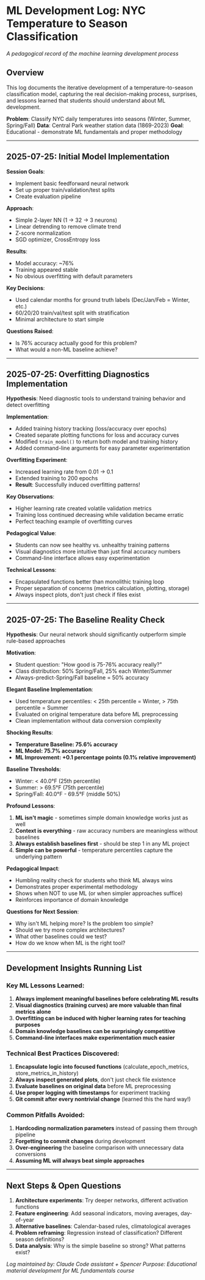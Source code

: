 # ML Development Log: NYC Temperature to Season Classification

*A pedagogical record of the machine learning development process*

## Overview

This log documents the iterative development of a temperature-to-season classification model, capturing the real decision-making process, surprises, and lessons learned that students should understand about ML development.

**Problem**: Classify NYC daily temperatures into seasons (Winter, Summer, Spring/Fall)
**Data**: Central Park weather station data (1869-2023)
**Goal**: Educational - demonstrate ML fundamentals and proper methodology

---

## 2025-07-25: Initial Model Implementation

**Session Goals**: 
- Implement basic feedforward neural network
- Set up proper train/validation/test splits
- Create evaluation pipeline

**Approach**:
- Simple 2-layer NN (1 → 32 → 3 neurons)
- Linear detrending to remove climate trend
- Z-score normalization
- SGD optimizer, CrossEntropy loss

**Results**:
- Model accuracy: ~76%
- Training appeared stable
- No obvious overfitting with default parameters

**Key Decisions**:
- Used calendar months for ground truth labels (Dec/Jan/Feb = Winter, etc.)
- 60/20/20 train/val/test split with stratification
- Minimal architecture to start simple

**Questions Raised**:
- Is 76% accuracy actually good for this problem?
- What would a non-ML baseline achieve?

---

## 2025-07-25: Overfitting Diagnostics Implementation

**Hypothesis**: Need diagnostic tools to understand training behavior and detect overfitting

**Implementation**:
- Added training history tracking (loss/accuracy over epochs)
- Created separate plotting functions for loss and accuracy curves
- Modified `train_model()` to return both model and training history
- Added command-line arguments for easy parameter experimentation

**Overfitting Experiment**:
- Increased learning rate from 0.01 → 0.1
- Extended training to 200 epochs
- **Result**: Successfully induced overfitting patterns!

**Key Observations**:
- Higher learning rate created volatile validation metrics
- Training loss continued decreasing while validation became erratic
- Perfect teaching example of overfitting curves

**Pedagogical Value**:
- Students can now see healthy vs. unhealthy training patterns
- Visual diagnostics more intuitive than just final accuracy numbers
- Command-line interface allows easy experimentation

**Technical Lessons**:
- Encapsulated functions better than monolithic training loop
- Proper separation of concerns (metrics calculation, plotting, storage)
- Always inspect plots, don't just check if files exist

---

## 2025-07-25: The Baseline Reality Check

**Hypothesis**: Our neural network should significantly outperform simple rule-based approaches

**Motivation**: 
- Student question: "How good is 75-76% accuracy really?"
- Class distribution: 50% Spring/Fall, 25% each Winter/Summer
- Always-predict-Spring/Fall baseline = 50% accuracy

**Elegant Baseline Implementation**:
- Used temperature percentiles: < 25th percentile = Winter, > 75th percentile = Summer
- Evaluated on original temperature data before ML preprocessing
- Clean implementation without data conversion complexity

**Shocking Results**:
- **Temperature Baseline: 75.6% accuracy**
- **ML Model: 75.7% accuracy**  
- **ML Improvement: +0.1 percentage points (0.1% relative improvement)**

**Baseline Thresholds**:
- Winter: < 40.0°F (25th percentile)
- Summer: > 69.5°F (75th percentile)
- Spring/Fall: 40.0°F - 69.5°F (middle 50%)

**Profound Lessons**:
1. **ML isn't magic** - sometimes simple domain knowledge works just as well
2. **Context is everything** - raw accuracy numbers are meaningless without baselines
3. **Always establish baselines first** - should be step 1 in any ML project
4. **Simple can be powerful** - temperature percentiles capture the underlying pattern

**Pedagogical Impact**:
- Humbling reality check for students who think ML always wins
- Demonstrates proper experimental methodology
- Shows when NOT to use ML (or when simpler approaches suffice)
- Reinforces importance of domain knowledge

**Questions for Next Session**:
- Why isn't ML helping more? Is the problem too simple?
- Should we try more complex architectures?
- What other baselines could we test?
- How do we know when ML is the right tool?

---

## Development Insights Running List

### Key ML Lessons Learned:
1. **Always implement meaningful baselines before celebrating ML results**
2. **Visual diagnostics (training curves) are more valuable than final metrics alone**
3. **Overfitting can be induced with higher learning rates for teaching purposes**
4. **Domain knowledge baselines can be surprisingly competitive**
5. **Command-line interfaces make experimentation much easier**

### Technical Best Practices Discovered:
1. **Encapsulate logic into focused functions** (calculate_epoch_metrics, store_metrics_in_history)
2. **Always inspect generated plots**, don't just check file existence
3. **Evaluate baselines on original data** before ML preprocessing
4. **Use proper logging with timestamps** for experiment tracking
5. **Git commit after every nontrivial change** (learned this the hard way!)

### Common Pitfalls Avoided:
1. **Hardcoding normalization parameters** instead of passing them through pipeline
2. **Forgetting to commit changes** during development
3. **Over-engineering** the baseline comparison with unnecessary data conversions
4. **Assuming ML will always beat simple approaches**

---

## Next Steps & Open Questions

1. **Architecture experiments**: Try deeper networks, different activation functions
2. **Feature engineering**: Add seasonal indicators, moving averages, day-of-year
3. **Alternative baselines**: Calendar-based rules, climatological averages
4. **Problem reframing**: Regression instead of classification? Different season definitions?
5. **Data analysis**: Why is the simple baseline so strong? What patterns exist?

*Log maintained by: Claude Code assistant + Spencer*
*Purpose: Educational material development for ML fundamentals course*